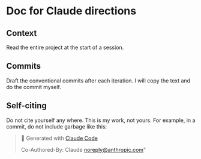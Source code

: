 # Doc for Claude directions

## Context

Read the entire project at the start of a session.

## Commits

Draft the conventional commits after each iteration. I will copy the text and do the commit myself.

## Self-citing

Do not cite yourself any where. This is my work, not yours. For example, in a commit, do not include garbage like this:

>🤖 Generated with [Claude Code](https://claude.com/claude-code)
>
>Co-Authored-By: Claude <noreply@anthropic.com>"